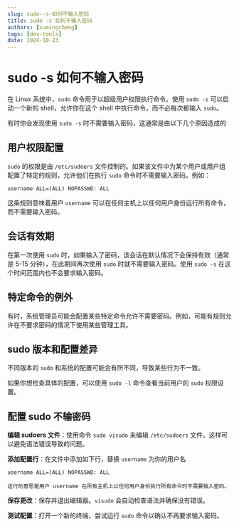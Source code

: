 ```yaml
---
slug: sudo--s-如何不输入密码
title: sudo -s 如何不输入密码
authors: [sumingcheng]
tags: [dev-tools]
date: 2024-10-23
---
```


# sudo -s 如何不输入密码



 



在 Linux 系统中，`sudo` 命令用于以超级用户权限执行命令。使用 `sudo -s` 可以启动一个新的 shell，允许你在这个 shell 中执行命令，而不必每次都输入 `sudo`。

有时你会发现使用 `sudo -s` 时不需要输入密码，这通常是由以下几个原因造成的

## 用户权限配置  

`sudo` 的权限是由 `/etc/sudoers` 文件控制的。如果该文件中为某个用户或用户组配置了特定的规则，允许他们在执行 `sudo` 命令时不需要输入密码。例如：

```
username ALL=(ALL) NOPASSWD: ALL
```

这条规则意味着用户 `username` 可以在任何主机上以任何用户身份运行所有命令，而不需要输入密码。

## 会话有效期  

在第一次使用 `sudo` 时，如果输入了密码，该会话在默认情况下会保持有效（通常是 5-15 分钟），在此期间再次使用 `sudo` 时就不需要输入密码。使用 `sudo -s` 在这个时间范围内也不会要求输入密码。

## 特定命令的例外  

有时，系统管理员可能会配置某些特定命令允许不需要密码。例如，可能有规则允许在不要求密码的情况下使用某些管理工具。

## sudo 版本和配置差异  

不同版本的 `sudo` 和系统的配置可能会有所不同，导致某些行为不一致。

如果你想检查具体的配置，可以使用 `sudo -l` 命令查看当前用户的 `sudo` 权限设置。

## 配置 sudo 不输密码  

**编辑 sudoers 文件**：使用命令 `sudo visudo` 来编辑 `/etc/sudoers` 文件。这样可以避免语法错误导致的问题。

**添加配置行**：在文件中添加如下行，替换 `username` 为你的用户名

```
username ALL=(ALL) NOPASSWD: ALL

这行的意思是用户 username 在所有主机上以任何用户身份执行所有命令时不需要输入密码。
```

**保存更改**：保存并退出编辑器。`visudo` 会自动检查语法并确保没有错误。

**测试配置**：打开一个新的终端，尝试运行 `sudo` 命令以确认不再要求输入密码。